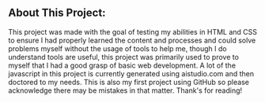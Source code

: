 ## About This Project: 

This project was made with the goal of testing my abilities in HTML and CSS to ensure I had properly learned the content and processes and could solve problems myself without the usage of tools to help me, though I do understand tools are useful, this project was primarily used to prove to myself that I had a good grasp of basic web development. A lot of the javascript in this project is currently generated using aistudio.com and then doctored to my needs. This is also my first project using GitHub so please acknowledge there may be mistakes in that matter. Thank's for reading!